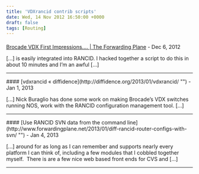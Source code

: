 ```yaml
---
title: 'VDXrancid contrib scripts'
date: Wed, 14 Nov 2012 16:50:00 +0000
draft: false
tags: [Routing]
---
```



#### 
[Brocade VDX First Impressions.... | The Forwarding Plane](http://www.forwardingplane.net/2012/11/brocade-vdx-first-impressions/ "") - <time datetime="2012-12-08 12:50:21">Dec 6, 2012</time>

\[...\] is easily integrated into RANCID. I hacked together a script to do this in about 10 minutes and I’m an awful \[...\]
<hr />
#### 
[vdxrancid &laquo; diffidence](http://diffidence.org/2013/01/vdxrancid/ "") - <time datetime="2013-01-14 18:38:26">Jan 1, 2013</time>

\[...\] Nick Buraglio has done some work on making Brocade’s VDX switches running NOS, work with the RANCID configuration management tool. \[...\]
<hr />
#### 
[Use RANCID SVN data from the command line](http://www.forwardingplane.net/2013/01/diff-rancid-router-configs-with-svn/ "") - <time datetime="2013-01-24 18:28:58">Jan 4, 2013</time>

\[...\] around for as long as I can remember and supports nearly every platform I can think of, including a few modules that I cobbled together myself.  There is are a few nice web based front ends for CVS and \[...\]
<hr />
